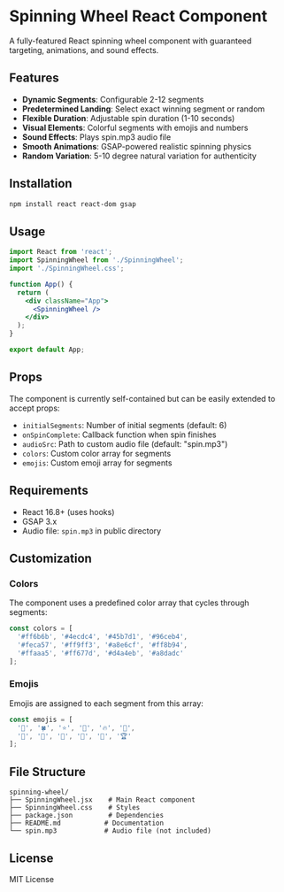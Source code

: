 # Spinning Wheel React Component

A fully-featured React spinning wheel component with guaranteed targeting, animations, and sound effects.

## Features

- **Dynamic Segments**: Configurable 2-12 segments
- **Predetermined Landing**: Select exact winning segment or random
- **Flexible Duration**: Adjustable spin duration (1-10 seconds)
- **Visual Elements**: Colorful segments with emojis and numbers
- **Sound Effects**: Plays spin.mp3 audio file
- **Smooth Animations**: GSAP-powered realistic spinning physics
- **Random Variation**: 5-10 degree natural variation for authenticity

## Installation

```bash
npm install react react-dom gsap
```

## Usage

```jsx
import React from 'react';
import SpinningWheel from './SpinningWheel';
import './SpinningWheel.css';

function App() {
  return (
    <div className="App">
      <SpinningWheel />
    </div>
  );
}

export default App;
```

## Props

The component is currently self-contained but can be easily extended to accept props:

- `initialSegments`: Number of initial segments (default: 6)
- `onSpinComplete`: Callback function when spin finishes
- `audioSrc`: Path to custom audio file (default: "spin.mp3")
- `colors`: Custom color array for segments
- `emojis`: Custom emoji array for segments

## Requirements

- React 16.8+ (uses hooks)
- GSAP 3.x
- Audio file: `spin.mp3` in public directory

## Customization

### Colors
The component uses a predefined color array that cycles through segments:
```javascript
const colors = [
  '#ff6b6b', '#4ecdc4', '#45b7d1', '#96ceb4',
  '#feca57', '#ff9ff3', '#a8e6cf', '#ff8b94',
  '#ffaaa5', '#ff677d', '#d4a4eb', '#a8dadc'
];
```

### Emojis
Emojis are assigned to each segment from this array:
```javascript
const emojis = [
  '🎯', '🍀', '⭐', '🎉', '🔥', '💎', 
  '🚀', '🎊', '🌟', '🎈', '🎁', '🏆'
];
```

## File Structure

```
spinning-wheel/
├── SpinningWheel.jsx    # Main React component
├── SpinningWheel.css    # Styles
├── package.json         # Dependencies
├── README.md           # Documentation
└── spin.mp3            # Audio file (not included)
```

## License

MIT License